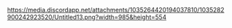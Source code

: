https://media.discordapp.net/attachments/1035264420194037810/1035282900242923520/Untitled13.png?width=985&height=554
